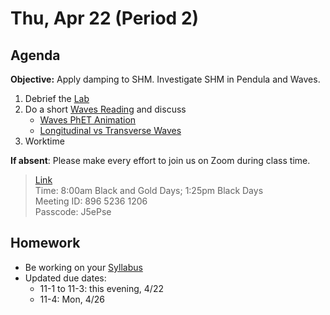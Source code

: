 Thu, Apr 22 (Period 2)
==================    
  
Agenda    
---------    
**Objective:** Apply damping to SHM.  Investigate SHM in Pendula and Waves.
  
1. Debrief the [Lab][lab]
2. Do a short [Waves Reading][read] and discuss
	- [Waves PhET Animation](https://phet.colorado.edu/sims/html/wave-on-a-string/latest/wave-on-a-string_en.html)
	- [Longitudinal vs Transverse Waves](https://www.acs.psu.edu/drussell/demos/waves/wavemotion.html)
3. Worktime

  
**If absent**: Please make every effort to join us on Zoom during class time.

> [Link](https://us02web.zoom.us/j/89652361206?pwd=L3ZYQzBGNitFK0J6K1M4Nk1iM1dYQT09)      
> Time: 8:00am Black and Gold Days; 1:25pm Black Days    
> Meeting ID: 896 5236 1206      
> Passcode: J5ePse

  
Homework     
-------------    
- Be working on your [Syllabus][syl] 
- Updated due dates: 
	- 11-1 to 11-3: this evening, 4/22
	- 11-4: Mon, 4/26
  
[syl]: https://avon.schoology.com/course/2624603229/materials?f=369843503
[lab]: https://avon.schoology.com/assignment/4882381987/
[read]: https://avon.schoology.com/course/2624603229/materials/gp/4888823570
<!--stackedit_data:
eyJoaXN0b3J5IjpbLTEyOTc1Mzc5OTMsLTEzMTkzMzY5NTAsLT
I3MDY2OTQ3OSwtMzQ5MDMyODEsLTk2MDA0NjA1MiwxMzc4NTQ1
ODA0LDE0MDY0MTMyNjUsLTI0NTEwODg3MywxMTk1MDU2MzE4LD
IwMTMwNTY1MzIsLTIxMTk5MzgwMjQsLTEyMjQ4ODI2NTQsLTMx
ODA0NjQwMiwtMTc5Mjg4MjQ4LC00MTE1OTQ3NzksLTEzMDA2MD
IzNzMsLTEwMDE2OTUzMDQsMTE5MzY4NjAyNiwtMTc5ODEwMTY2
LC0xNDU4Njg5NTYyXX0=
-->